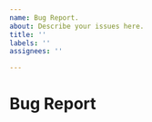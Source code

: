 ```yaml
---
name: Bug Report.
about: Describe your issues here.
title: ''
labels: ''
assignees: ''

---
```


# Bug Report
